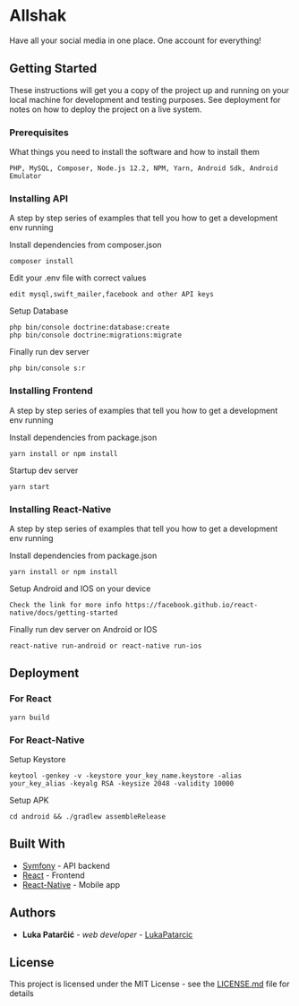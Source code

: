 # Allshak

Have all your social media in one place. One account for everything!

## Getting Started

These instructions will get you a copy of the project up and running on your local machine for development and testing purposes. See deployment for notes on how to deploy the project on a live system.

### Prerequisites

What things you need to install the software and how to install them

```
PHP, MySQL, Composer, Node.js 12.2, NPM, Yarn, Android Sdk, Android Emulator
```

### Installing API

A step by step series of examples that tell you how to get a development env running

Install dependencies from composer.json

```
composer install
```

Edit your .env file with correct values
```
edit mysql,swift_mailer,facebook and other API keys
```

Setup Database

```
php bin/console doctrine:database:create
php bin/console doctrine:migrations:migrate
```

Finally run dev server
```
php bin/console s:r
```

### Installing Frontend

A step by step series of examples that tell you how to get a development env running

Install dependencies from package.json

```
yarn install or npm install
```

Startup dev server

```
yarn start
```

### Installing React-Native

A step by step series of examples that tell you how to get a development env running

Install dependencies from package.json

```
yarn install or npm install
```

Setup Android and IOS on your device

```
Check the link for more info https://facebook.github.io/react-native/docs/getting-started
```

Finally run dev server on Android or IOS

```
react-native run-android or react-native run-ios
```

## Deployment

### For React

```
yarn build
```

### For React-Native

Setup Keystore
```
keytool -genkey -v -keystore your_key_name.keystore -alias your_key_alias -keyalg RSA -keysize 2048 -validity 10000
```
Setup APK

```
cd android && ./gradlew assembleRelease
```
## Built With

* [Symfony](https://symfony.com/doc/current/index.html) - API backend
* [React](https://reactjs.org/docs/getting-started.html) - Frontend
* [React-Native](https://facebook.github.io/react-native/docs/getting-started) - Mobile app
## Authors

* **Luka Patarčić** - *web developer* - [LukaPatarcic](https://github.com/LukaPatarcic)

## License

This project is licensed under the MIT License - see the [LICENSE.md](LICENSE.md) file for details
